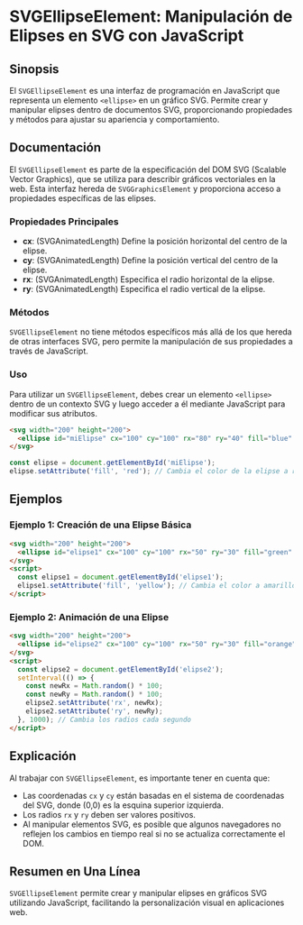 <!--
Meta Description: # SVGEllipseElement: Manipulación de Elipses en SVG con JavaScript ## Sinopsis El `SVGEllipseElement` es una interfaz de programación en JavaScript qu...
Meta Keywords: svg, elipse, 100, svgellipseelement, javascript
-->

# SVGEllipseElement: Manipulación de Elipses en SVG con JavaScript

## Sinopsis
El `SVGEllipseElement` es una interfaz de programación en JavaScript que representa un elemento `<ellipse>` en un gráfico SVG. Permite crear y manipular elipses dentro de documentos SVG, proporcionando propiedades y métodos para ajustar su apariencia y comportamiento.

## Documentación
El `SVGEllipseElement` es parte de la especificación del DOM SVG (Scalable Vector Graphics), que se utiliza para describir gráficos vectoriales en la web. Esta interfaz hereda de `SVGGraphicsElement` y proporciona acceso a propiedades específicas de las elipses.

### Propiedades Principales
- **cx**: (SVGAnimatedLength) Define la posición horizontal del centro de la elipse.
- **cy**: (SVGAnimatedLength) Define la posición vertical del centro de la elipse.
- **rx**: (SVGAnimatedLength) Especifica el radio horizontal de la elipse.
- **ry**: (SVGAnimatedLength) Especifica el radio vertical de la elipse.

### Métodos
`SVGEllipseElement` no tiene métodos específicos más allá de los que hereda de otras interfaces SVG, pero permite la manipulación de sus propiedades a través de JavaScript.

### Uso
Para utilizar un `SVGEllipseElement`, debes crear un elemento `<ellipse>` dentro de un contexto SVG y luego acceder a él mediante JavaScript para modificar sus atributos. 

```html
<svg width="200" height="200">
  <ellipse id="miElipse" cx="100" cy="100" rx="80" ry="40" fill="blue" />
</svg>
```

```javascript
const elipse = document.getElementById('miElipse');
elipse.setAttribute('fill', 'red'); // Cambia el color de la elipse a rojo
```

## Ejemplos
### Ejemplo 1: Creación de una Elipse Básica
```html
<svg width="200" height="200">
  <ellipse id="elipse1" cx="100" cy="100" rx="50" ry="30" fill="green" />
</svg>
<script>
  const elipse1 = document.getElementById('elipse1');
  elipse1.setAttribute('fill', 'yellow'); // Cambia el color a amarillo
</script>
```

### Ejemplo 2: Animación de una Elipse
```html
<svg width="200" height="200">
  <ellipse id="elipse2" cx="100" cy="100" rx="50" ry="30" fill="orange" />
</svg>
<script>
  const elipse2 = document.getElementById('elipse2');
  setInterval(() => {
    const newRx = Math.random() * 100;
    const newRy = Math.random() * 100;
    elipse2.setAttribute('rx', newRx);
    elipse2.setAttribute('ry', newRy);
  }, 1000); // Cambia los radios cada segundo
</script>
```

## Explicación
Al trabajar con `SVGEllipseElement`, es importante tener en cuenta que:
- Las coordenadas `cx` y `cy` están basadas en el sistema de coordenadas del SVG, donde (0,0) es la esquina superior izquierda.
- Los radios `rx` y `ry` deben ser valores positivos.
- Al manipular elementos SVG, es posible que algunos navegadores no reflejen los cambios en tiempo real si no se actualiza correctamente el DOM.

## Resumen en Una Línea
`SVGEllipseElement` permite crear y manipular elipses en gráficos SVG utilizando JavaScript, facilitando la personalización visual en aplicaciones web.